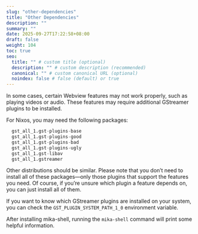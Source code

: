 ```yaml
---
slug: "other-dependencies"
title: "Other Dependencies"
description: ""
summary: ""
date: 2025-09-27T17:22:58+08:00
draft: false
weight: 104
toc: true
seo:
  title: "" # custom title (optional)
  description: "" # custom description (recommended)
  canonical: "" # custom canonical URL (optional)
  noindex: false # false (default) or true
---
```

In some cases, certain Webview features may not work properly, such as playing videos or audio.
These features may require additional GStreamer plugins to be installed.

For Nixos, you may need the following packages:

```nix
  gst_all_1.gst-plugins-base
  gst_all_1.gst-plugins-good
  gst_all_1.gst-plugins-bad
  gst_all_1.gst-plugins-ugly
  gst_all_1.gst-libav
  gst_all_1.gstreamer
```

Other distributions should be similar.
Please note that you don’t need to install all of these packages—only those plugins that support the features you need.
Of course, if you’re unsure which plugin a feature depends on, you can just install all of them.

If you want to know which GStreamer plugins are installed on your system, you can check the `GST_PLUGIN_SYSTEM_PATH_1_0` environment variable.

After installing mika-shell, running the `mika-shell` command will print some helpful information.
